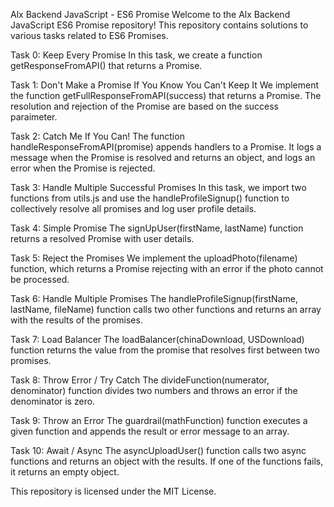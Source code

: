 Alx Backend JavaScript - ES6 Promise
Welcome to the Alx Backend JavaScript ES6 Promise repository! This repository contains solutions to various tasks related to ES6 Promises.

Task 0: Keep Every Promise
In this task, we create a function getResponseFromAPI() that returns a Promise.

Task 1: Don't Make a Promise If You Know You Can't Keep It
We implement the function getFullResponseFromAPI(success) that returns a Promise. The resolution and rejection of the Promise are based on the success paraimeter.

Task 2: Catch Me If You Can!
The function handleResponseFromAPI(promise) appends handlers to a Promise. It logs a message when the Promise is resolved and returns an object, and logs an error when the Promise is rejected.

Task 3: Handle Multiple Successful Promises
In this task, we import two functions from utils.js and use the handleProfileSignup() function to collectively resolve all promises and log user profile details.

Task 4: Simple Promise
The signUpUser(firstName, lastName) function returns a resolved Promise with user details.

Task 5: Reject the Promises
We implement the uploadPhoto(filename) function, which returns a Promise rejecting with an error if the photo cannot be processed.

Task 6: Handle Multiple Promises
The handleProfileSignup(firstName, lastName, fileName) function calls two other functions and returns an array with the results of the promises.

Task 7: Load Balancer
The loadBalancer(chinaDownload, USDownload) function returns the value from the promise that resolves first between two promises.

Task 8: Throw Error / Try Catch
The divideFunction(numerator, denominator) function divides two numbers and throws an error if the denominator is zero.

Task 9: Throw an Error
The guardrail(mathFunction) function executes a given function and appends the result or error message to an array.

Task 10: Await / Async
The asyncUploadUser() function calls two async functions and returns an object with the results. If one of the functions fails, it returns an empty object.

This repository is licensed under the MIT License.
